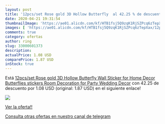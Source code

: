 ```yaml
---
layout: post
title: '12pcs/set Rose gold 3D Hollow Butterfly  al 42.25 % de descuento'
date: 2020-04-21 19:31:54
thumbnailImage: 'https://ae01.alicdn.com/kf/HTB1fsj5Q9zqK1RjSZPcq6zTepXax/12pcs-set-Rose-gold-3D-Hollow-Butterfly-Wall-Sticker-for-Home-Decor-Butterflies-stickers-Room-Decoration.jpg_350x350._SL200_.jpg'
images: [ 'https://ae01.alicdn.com/kf/HTB1fsj5Q9zqK1RjSZPcq6zTepXax/12pcs-set-Rose-gold-3D-Hollow-Butterfly-Wall-Sticker-for-Home-Decor-Butterflies-stickers-Room-Decoration.jpg_350x350._SL200_.jpg' ]
comments: true
category: ofertas
author: ring
slug: 33000601373
description:
actualPrice: 1.08 USD
comparePrice: 1.87 USD
inStock: true
---
```


Está [12pcs/set Rose gold 3D Hollow Butterfly Wall Sticker for Home Decor Butterflies stickers Room Decoration for Party Wedding Decor](https://www.amazon.com/dp/33000601373/?tag=redken08-20) con 42.25 de descuento por 1.08 USD (original: 1.87 USD) en el siguiente enlace!

[![](https://ae01.alicdn.com/kf/HTB1fsj5Q9zqK1RjSZPcq6zTepXax/12pcs-set-Rose-gold-3D-Hollow-Butterfly-Wall-Sticker-for-Home-Decor-Butterflies-stickers-Room-Decoration.jpg_350x350._SL200_.jpg)](https://www.amazon.com/dp/33000601373/?tag=redken08-20)

[Ver la oferta!!](https://www.amazon.com/dp/33000601373/?tag=redken08-20)

[Consulta otras ofertas en nuestro canal de telegram](https://t.me/s/ofertas25)
